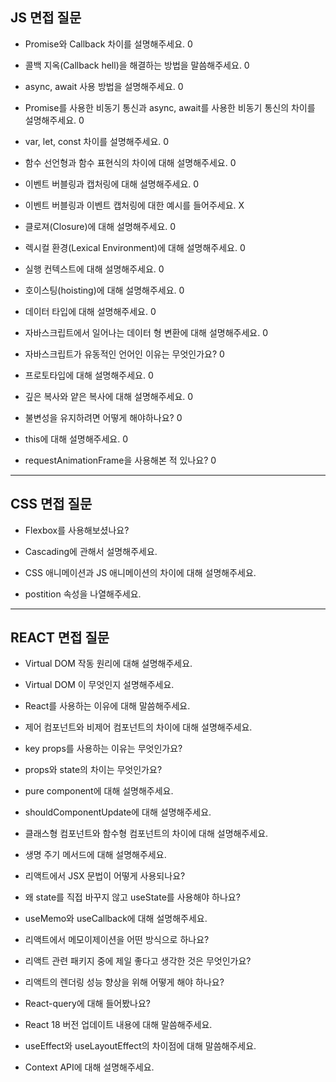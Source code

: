 ## JS 면접 질문

* Promise와 Callback 차이를 설명해주세요. 0

* 콜백 지옥(Callback hell)을 해결하는 방법을 말씀해주세요. 0

* async, await 사용 방법을 설명해주세요. 0
 
* Promise를 사용한 비동기 통신과 async, await를 사용한 비동기 통신의 차이를 설명해주세요. 0

* var, let, const 차이를 설명해주세요. 0 

* 함수 선언형과 함수 표현식의 차이에 대해 설명해주세요. 0

* 이벤트 버블링과 캡처링에 대해 설명해주세요. 0

* 이벤트 버블링과 이벤트 캡처링에 대한 예시를 들어주세요. X

* 클로져(Closure)에 대해 설명해주세요. 0

* 렉시컬 환경(Lexical Environment)에 대해 설명해주세요. 0

* 실행 컨텍스트에 대해 설명해주세요. 0 

* 호이스팅(hoisting)에 대해 설명해주세요. 0

* 데이터 타입에 대해 설명해주세요. 0

* 자바스크립트에서 일어나는 데이터 형 변환에 대해 설명해주세요. 0

* 자바스크립트가 유동적인 언어인 이유는 무엇인가요? 0

* 프로토타입에 대해 설명해주세요. 0

* 깊은 복사와 얕은 복사에 대해 설명해주세요. 0

* 불변성을 유지하려면 어떻게 해야하나요? 0

* this에 대해 설명해주세요. 0

* requestAnimationFrame을 사용해본 적 있나요? 0


---

## CSS 면접 질문

* Flexbox를 사용해보셨나요?

* Cascading에 관해서 설명해주세요.

* CSS 애니메이션과 JS 애니메이션의 차이에 대해 설명해주세요.

* postition 속성을 나열해주세요.
 

---

## REACT 면접 질문

* Virtual DOM 작동 원리에 대해 설명해주세요.

*  Virtual DOM 이 무엇인지 설명해주세요.

* React를 사용하는 이유에 대해 말씀해주세요.

* 제어 컴포넌트와 비제어 컴포넌트의 차이에 대해 설명해주세요.

* key props를 사용하는 이유는 무엇인가요?

* props와 state의 차이는 무엇인가요?

* pure component에 대해 설명해주세요.

* shouldComponentUpdate에 대해 설명해주세요.

* 클래스형 컴포넌트와 함수형 컴포넌트의 차이에 대해 설명해주세요.

* 생명 주기 메서드에 대해 설명해주세요.

* 리액트에서 JSX 문법이 어떻게 사용되나요?

* 왜 state를 직접 바꾸지 않고 useState를 사용해야 하나요?

* useMemo와 useCallback에 대해 설명해주세요.

* 리액트에서 메모이제이션을 어떤 방식으로 하나요?

* 리액트 관련 패키지 중에 제일 좋다고 생각한 것은 무엇인가요?

* 리액트의 렌더링 성능 향상을 위해 어떻게 해야 하나요?

* React-query에 대해 들어봤나요?

* React 18 버전 업데이트 내용에 대해 말씀해주세요.

* useEffect와 useLayoutEffect의 차이점에 대해 말씀해주세요.

* Context API에 대해 설명해주세요.